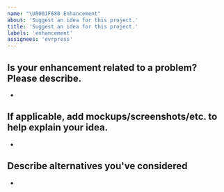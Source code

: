```yaml
---
name: "\U0001F680 Enhancement"
about: 'Suggest an idea for this project.'
title: 'Suggest an idea for this project.'
labels: 'enhancement'
assignees: 'evrpress'
---
```


## Is your enhancement related to a problem? Please describe.

-

## If applicable, add mockups/screenshots/etc. to help explain your idea.

-

## Describe alternatives you've considered

-

